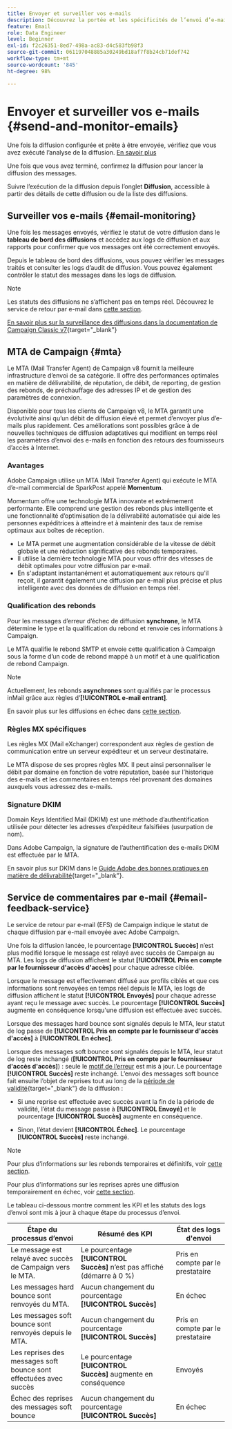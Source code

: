 ```yaml
---
title: Envoyer et surveiller vos e-mails
description: Découvrez la portée et les spécificités de l’envoi d’e-mails avec Adobe Campaign
feature: Email
role: Data Engineer
level: Beginner
exl-id: f2c26351-8ed7-498a-ac83-d4c583fb98f3
source-git-commit: 061197048885a30249bd18af7f8b24cb71def742
workflow-type: tm+mt
source-wordcount: '845'
ht-degree: 98%

---
```



# Envoyer et surveiller vos e-mails  {#send-and-monitor-emails}

Une fois la diffusion configurée et prête à être envoyée, vérifiez que vous avez exécuté l’analyse de la diffusion. [En savoir plus](delivery-analysis.md)

Une fois que vous avez terminé, confirmez la diffusion pour lancer la diffusion des messages.

Suivre l’exécution de la diffusion depuis l’onglet **Diffusion**, accessible à partir des détails de cette diffusion ou de la liste des diffusions.

## Surveiller vos e-mails {#email-monitoring}

Une fois les messages envoyés, vérifiez le statut de votre diffusion dans le **tableau de bord des diffusions** et accédez aux logs de diffusion et aux rapports pour confirmer que vos messages ont été correctement envoyés.

Depuis le tableau de bord des diffusions, vous pouvez vérifier les messages traités et consulter les logs d’audit de diffusion. Vous pouvez également contrôler le statut des messages dans les logs de diffusion.

>[!NOTE]
>
>Les statuts des diffusions ne s’affichent pas en temps réel. Découvrez le service de retour par e-mail dans [cette section](#email-feedback-service).


[En savoir plus sur la surveillance des diffusions dans la documentation de Campaign Classic v7](https://experienceleague.adobe.com/docs/campaign-classic/using/sending-messages/key-steps-when-creating-a-delivery/delivery-bestpractices/track-and-monitor.html?lang=fr){target="_blank"}

## MTA de Campaign {#mta}

Le MTA (Mail Transfer Agent) de Campaign v8 fournit la meilleure infrastructure d’envoi de sa catégorie. Il offre des performances optimales en matière de délivrabilité, de réputation, de débit, de reporting, de gestion des rebonds, de préchauffage des adresses IP et de gestion des paramètres de connexion.

Disponible pour tous les clients de Campaign v8, le MTA garantit une évolutivité ainsi qu’un débit de diffusion élevé et permet d’envoyer plus d’e-mails plus rapidement. Ces améliorations sont possibles grâce à de nouvelles techniques de diffusion adaptatives qui modifient en temps réel les paramètres d’envoi des e-mails en fonction des retours des fournisseurs d’accès à Internet.

### Avantages

Adobe Campaign utilise un MTA (Mail Transfer Agent) qui exécute le MTA d’e-mail commercial de SparkPost appelé **Momentum**.

Momentum offre une technologie MTA innovante et extrêmement performante. Elle comprend une gestion des rebonds plus intelligente et une fonctionnalité d’optimisation de la délivrabilité automatisée qui aide les personnes expéditrices à atteindre et à maintenir des taux de remise optimaux aux boîtes de réception.

* Le MTA permet une augmentation considérable de la vitesse de débit globale et une réduction significative des rebonds temporaires.
* Il utilise la dernière technologie MTA pour vous offrir des vitesses de débit optimales pour votre diffusion par e-mail.
* En s&#39;adaptant instantanément et automatiquement aux retours qu&#39;il reçoit, il garantit également une diffusion par e-mail plus précise et plus intelligente avec des données de diffusion en temps réel.

### Qualification des rebonds

Pour les messages d’erreur d’échec de diffusion **synchrone**, le MTA détermine le type et la qualification du rebond et renvoie ces informations à Campaign.

Le MTA qualifie le rebond SMTP et envoie cette qualification à Campaign sous la forme d’un code de rebond mappé à un motif et à une qualification de rebond Campaign.

>[!NOTE]
>
>Actuellement, les rebonds **asynchrones** sont qualifiés par le processus inMail grâce aux règles d’**[!UICONTROL e-mail entrant]**.

En savoir plus sur les diffusions en échec dans [cette section](delivery-failures.md).


### Règles MX spécifiques

Les règles MX (Mail eXchanger) correspondent aux règles de gestion de communication entre un serveur expéditeur et un serveur destinataire.

Le MTA dispose de ses propres règles MX. Il peut ainsi personnaliser le débit par domaine en fonction de votre réputation, basée sur l’historique des e-mails et les commentaires en temps réel provenant des domaines auxquels vous adressez des e-mails.

### Signature DKIM

Domain Keys Identified Mail (DKIM) est une méthode d’authentification utilisée pour détecter les adresses d’expéditeur falsifiées (usurpation de nom).

Dans Adobe Campaign, la signature de l’authentification des e-mails DKIM est effectuée par le MTA.

En savoir plus sur DKIM dans le [Guide Adobe des bonnes pratiques en matière de délivrabilité](https://experienceleague.adobe.com/docs/deliverability-learn/deliverability-best-practice-guide/transition-process/infrastructure.html?lang=fr#authentication){target="_blank"}.

## Service de commentaires par e-mail {#email-feedback-service}

Le service de retour par e-mail (EFS) de Campaign indique le statut de chaque diffusion par e-mail envoyée avec Adobe Campaign.

Une fois la diffusion lancée, le pourcentage **[!UICONTROL Succès]** n’est plus modifié lorsque le message est relayé avec succès de Campaign au MTA. Les logs de diffusion affichent le statut **[!UICONTROL Pris en compte par le fournisseur d&#39;accès d&#39;accès]** pour chaque adresse ciblée.

Lorsque le message est effectivement diffusé aux profils ciblés et que ces informations sont renvoyées en temps réel depuis le MTA, les logs de diffusion affichent le statut **[!UICONTROL Envoyés]** pour chaque adresse ayant reçu le message avec succès. Le pourcentage **[!UICONTROL Succès]** augmente en conséquence lorsqu&#39;une diffusion est effectuée avec succès.

Lorsque des messages hard bounce sont signalés depuis le MTA, leur statut de log passe de **[!UICONTROL Pris en compte par le fournisseur d&#39;accès d&#39;accès]** à **[!UICONTROL En échec]**<!-- and the **[!UICONTROL Bounces + errors]** percentage is increased accordingly-->.

Lorsque des messages soft bounce sont signalés depuis le MTA, leur statut de log reste inchangé (**[!UICONTROL Pris en compte par le fournisseur d&#39;accès d&#39;accès]**) : seule le [motif de l’erreur](delivery-failures.md#delivery-failure-reasons) est mis à jour<!-- and the **[!UICONTROL Bounces + errors]** percentage is increased accordingly-->. Le pourcentage **[!UICONTROL Succès]** reste inchangé. L’envoi des messages soft bounce fait ensuite l’objet de reprises tout au long de la [période de validité](https://experienceleague.adobe.com/docs/campaign-classic/using/sending-messages/key-steps-when-creating-a-delivery/steps-sending-the-delivery.html?lang=fr#defining-validity-period){target="_blank"} de la diffusion :

* Si une reprise est effectuée avec succès avant la fin de la période de validité, l’état du message passe à **[!UICONTROL Envoyé]** et le pourcentage **[!UICONTROL Succès]** augmente en conséquence.

* Sinon, l’état devient **[!UICONTROL Échec]**. Le <!--and **[!UICONTROL Bounces + errors]** -->pourcentage **[!UICONTROL Succès]** reste inchangé.

>[!NOTE]
>
>Pour plus d’informations sur les rebonds temporaires et définitifs, voir [cette section](delivery-failures.md#delivery-failure-reasons).
>
>Pour plus d&#39;informations sur les reprises après une diffusion temporairement en échec, voir [cette section](delivery-failures.md#retries).

Le tableau ci-dessous montre comment les KPI et les statuts des logs d’envoi sont mis à jour à chaque étape du processus d’envoi.

| Étape du processus d’envoi | Résumé des KPI | État des logs d&#39;envoi |
|--- |--- |--- |
| Le message est relayé avec succès de Campaign vers le MTA. | Le pourcentage **[!UICONTROL Succès]** n’est pas affiché (démarre à 0 %) | Pris en compte par le prestataire |
| Les messages hard bounce sont renvoyés du MTA. | Aucun changement du pourcentage **[!UICONTROL Succès]** | En échec |
| Les messages soft bounce sont renvoyés depuis le MTA. | Aucun changement du pourcentage **[!UICONTROL Succès]** | Pris en compte par le prestataire |
| Les reprises des messages soft bounce sont effectuées avec succès | Le pourcentage **[!UICONTROL Succès]** augmente en conséquence | Envoyés |
| Échec des reprises des messages soft bounce | Aucun changement du pourcentage **[!UICONTROL Succès]** | En échec |
